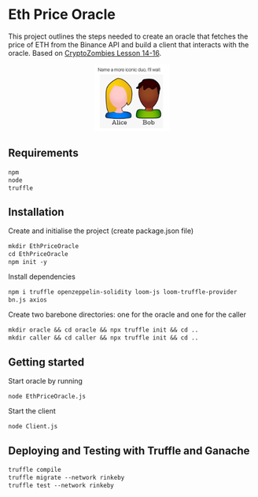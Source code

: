 # Eth Price Oracle
This project outlines the steps needed to create an oracle that fetches the price of ETH from the Binance API and build a client that interacts with the oracle. Based on [CryptoZombies Lesson 14-16](https://cryptozombies.io/en/lesson/14). 

<p align="center">
<img src=https://github.com/agathakry/zkSync/blob/main/assets/bob%20alice.jpg width="30%">
</p>

## Requirements 
```
npm
node
truffle
```

## Installation 
Create and initialise the project (create package.json file)

```
mkdir EthPriceOracle
cd EthPriceOracle 
npm init -y
````

Install dependencies

```
npm i truffle openzeppelin-solidity loom-js loom-truffle-provider bn.js axios
````

Create two barebone directories: one for the oracle and one for the caller
```
mkdir oracle && cd oracle && npx truffle init && cd ..
mkdir caller && cd caller && npx truffle init && cd ..
```

## Getting started

Start oracle by running 

```solidity
node EthPriceOracle.js 
```

Start the client 

```solidity
node Client.js
```

## Deploying and Testing with Truffle and Ganache 
```
truffle compile
truffle migrate --network rinkeby 
truffle test --network rinkeby
```